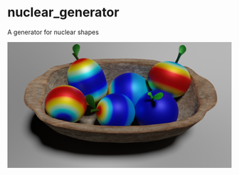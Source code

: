 # nuclear_generator
A generator for nuclear shapes


![Screenshot](plots/nuclear_fruitbowl_nameless.png)
